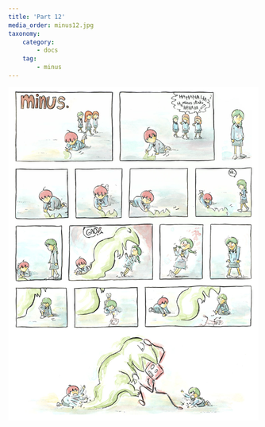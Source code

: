 ```yaml
---
title: 'Part 12'
media_order: minus12.jpg
taxonomy:
    category:
        - docs
    tag:
        - minus
---
```


![](minus12.jpg)
